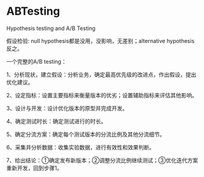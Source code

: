 # ABTesting
Hypothesis testing and A/B Testing


假设检验: null hypothesis都是没用，没影响，无差别；alternative hypothesis反之。

一个完整的A/B testing：

1、分析现状，建立假设：分析业务，确定最高优先级的改进点，作出假设，提出优化建议。

2、设定指标：设置主要指标来衡量版本的优劣；设置辅助指标来评估其他影响。

3、设计与开发：设计优化版本的原型并完成开发。

4、确定测试时长：确定测试进行的时长。

5、确定分流方案：确定每个测试版本的分流比例及其他分流细节。

6、采集并分析数据：收集实验数据，进行有效性和效果判断。

7、给出结论：①确定发布新版本；②调整分流比例继续测试；③优化迭代方案重新开发，回到步骤1。
